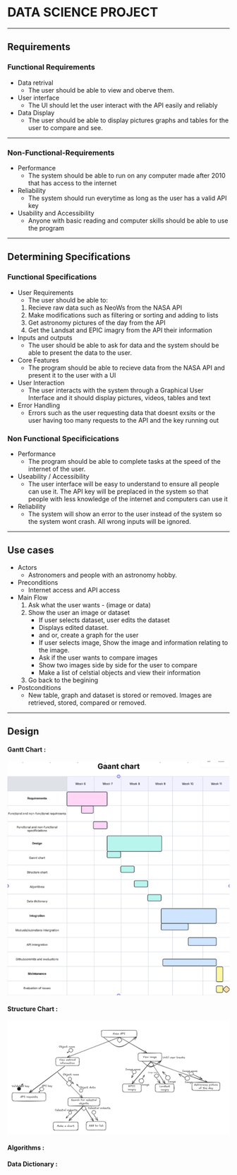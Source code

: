 # DATA SCIENCE PROJECT
---
## Requirements
### Functional Requirements
* Data retrival
    * The user should be able to view and oberve them.
* User interface
    * The UI should let the user interact with the API easily and reliably
* Data Display
    * The user should be able to display pictures graphs and tables for the user to compare and see.

---
### Non-Functional-Requirements
* Performance
    * The system should be able to run on any computer made after 2010 that has access to the internet
* Reliability
    * The system should run everytime as long as the user has a valid API key
* Usability and Accessibility
    * Anyone with basic reading and computer skills should be  able to use the program
---
## Determining Specifications
### Functional Specifications
* User Requirements
    * The user should be able to:
    1. Recieve raw data such as NeoWs from the NASA API
    2. Make modifications such as filtering or sorting and adding to lists
    3. Get astronomy pictures of the day from the API
    4. Get the Landsat and EPIC imagry from the API
their information
* Inputs and outputs
    * The user should be able to ask for data and the system should be able to present the data to the user.
* Core Features
    * The program should be able to recieve data from the NASA API and present it to the user with a UI
* User Interaction
    * The user interacts with the system through a Graphical User Interface and it should display pictures, videos, tables and text
* Error Handling
    * Errors such as the user requesting data that doesnt exsits or the user having too many requests to the API and the key running out
### Non Functional Specificications
* Performance
    * The program should be able to complete tasks at the speed of the internet of the user.
* Useability / Accessibility
    * The user interface will be easy to understand to ensure all people can use it. The API key will be preplaced in the system so that people with less knowledge of the internet and computers can use it
* Reliability
    * The system will show an error to the user instead of the system so the system wont crash. All wrong inputs will be ignored.
---
## Use cases
* Actors
    * Astronomers and people with an astronomy hobby.
* Preconditions
    * Internet access and API access
* Main Flow
    1. Ask what the user wants - (image or data)
    2. Show the user an image or dataset
        * If user selects dataset, user edits the dataset
        * Displays edited dataset.
        * and or, create a graph for the user
        * If user selects image, Show the image and information relating to the image.
        * Ask if the user wants to compare images
        * Show two images side by side for the user to compare
        * Make a list of celstial objects and view their information
    3. Go back to the begining
* Postconditions
    * New table, graph and dataset is stored or removed. Images are retrieved, stored, compared or removed.
---
## Design
#### Gantt Chart :
![alt text](gaant_chart.png "Gaant chart")
#### Structure Chart : 
![alt text](structure_chart.png "structure chart")
#### Algorithms :

#### Data Dictionary :